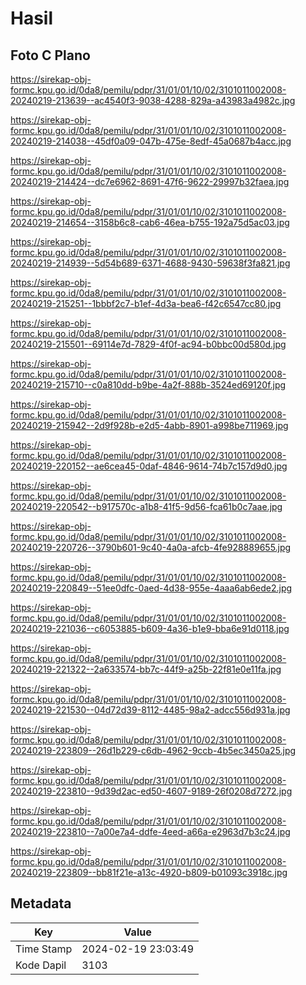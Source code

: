 # Hasil

## Foto C Plano

https://sirekap-obj-formc.kpu.go.id/0da8/pemilu/pdpr/31/01/01/10/02/3101011002008-20240219-213639--ac4540f3-9038-4288-829a-a43983a4982c.jpg

https://sirekap-obj-formc.kpu.go.id/0da8/pemilu/pdpr/31/01/01/10/02/3101011002008-20240219-214038--45df0a09-047b-475e-8edf-45a0687b4acc.jpg

https://sirekap-obj-formc.kpu.go.id/0da8/pemilu/pdpr/31/01/01/10/02/3101011002008-20240219-214424--dc7e6962-8691-47f6-9622-29997b32faea.jpg

https://sirekap-obj-formc.kpu.go.id/0da8/pemilu/pdpr/31/01/01/10/02/3101011002008-20240219-214654--3158b6c8-cab6-46ea-b755-192a75d5ac03.jpg

https://sirekap-obj-formc.kpu.go.id/0da8/pemilu/pdpr/31/01/01/10/02/3101011002008-20240219-214939--5d54b689-6371-4688-9430-59638f3fa821.jpg

https://sirekap-obj-formc.kpu.go.id/0da8/pemilu/pdpr/31/01/01/10/02/3101011002008-20240219-215251--1bbbf2c7-b1ef-4d3a-bea6-f42c6547cc80.jpg

https://sirekap-obj-formc.kpu.go.id/0da8/pemilu/pdpr/31/01/01/10/02/3101011002008-20240219-215501--69114e7d-7829-4f0f-ac94-b0bbc00d580d.jpg

https://sirekap-obj-formc.kpu.go.id/0da8/pemilu/pdpr/31/01/01/10/02/3101011002008-20240219-215710--c0a810dd-b9be-4a2f-888b-3524ed69120f.jpg

https://sirekap-obj-formc.kpu.go.id/0da8/pemilu/pdpr/31/01/01/10/02/3101011002008-20240219-215942--2d9f928b-e2d5-4abb-8901-a998be711969.jpg

https://sirekap-obj-formc.kpu.go.id/0da8/pemilu/pdpr/31/01/01/10/02/3101011002008-20240219-220152--ae6cea45-0daf-4846-9614-74b7c157d9d0.jpg

https://sirekap-obj-formc.kpu.go.id/0da8/pemilu/pdpr/31/01/01/10/02/3101011002008-20240219-220542--b917570c-a1b8-41f5-9d56-fca61b0c7aae.jpg

https://sirekap-obj-formc.kpu.go.id/0da8/pemilu/pdpr/31/01/01/10/02/3101011002008-20240219-220726--3790b601-9c40-4a0a-afcb-4fe928889655.jpg

https://sirekap-obj-formc.kpu.go.id/0da8/pemilu/pdpr/31/01/01/10/02/3101011002008-20240219-220849--51ee0dfc-0aed-4d38-955e-4aaa6ab6ede2.jpg

https://sirekap-obj-formc.kpu.go.id/0da8/pemilu/pdpr/31/01/01/10/02/3101011002008-20240219-221036--c6053885-b609-4a36-b1e9-bba6e91d0118.jpg

https://sirekap-obj-formc.kpu.go.id/0da8/pemilu/pdpr/31/01/01/10/02/3101011002008-20240219-221322--2a633574-bb7c-44f9-a25b-22f81e0e11fa.jpg

https://sirekap-obj-formc.kpu.go.id/0da8/pemilu/pdpr/31/01/01/10/02/3101011002008-20240219-221530--04d72d39-8112-4485-98a2-adcc556d931a.jpg

https://sirekap-obj-formc.kpu.go.id/0da8/pemilu/pdpr/31/01/01/10/02/3101011002008-20240219-223809--26d1b229-c6db-4962-9ccb-4b5ec3450a25.jpg

https://sirekap-obj-formc.kpu.go.id/0da8/pemilu/pdpr/31/01/01/10/02/3101011002008-20240219-223810--9d39d2ac-ed50-4607-9189-26f0208d7272.jpg

https://sirekap-obj-formc.kpu.go.id/0da8/pemilu/pdpr/31/01/01/10/02/3101011002008-20240219-223810--7a00e7a4-ddfe-4eed-a66a-e2963d7b3c24.jpg

https://sirekap-obj-formc.kpu.go.id/0da8/pemilu/pdpr/31/01/01/10/02/3101011002008-20240219-223809--bb81f21e-a13c-4920-b809-b01093c3918c.jpg


## Metadata

| Key        | Value               |
| ---------- | ------------------- |
| Time Stamp | 2024-02-19 23:03:49 |
| Kode Dapil | 3103                |



